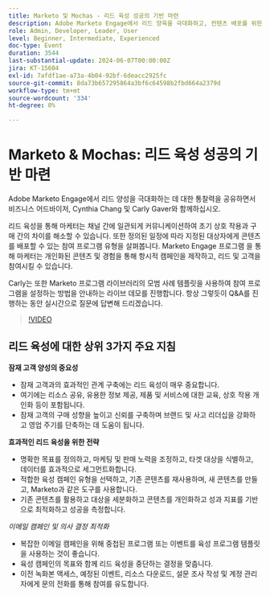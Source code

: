 ```yaml
---
title: Marketo 및 Mochas - 리드 육성 성공의 기반 마련
description: Adobe Marketo Engage에서 리드 양육을 극대화하고, 컨텐츠 배포를 위한 참여 프로그램을 탐색하며, 라이브 Q&A와 함께 모범 사례 템플릿을 사용하여 참여 프로그램 설정에 대한 라이브 데모를 살펴보려면 비즈니스 컨설턴트 Cynthia Chang 및 Carly Gaver와 함께하십시오.
role: Admin, Developer, Leader, User
level: Beginner, Intermediate, Experienced
doc-type: Event
duration: 3544
last-substantial-update: 2024-06-07T00:00:00Z
jira: KT-15604
exl-id: 7afdf1ae-a73a-4b04-92bf-6deacc2925fc
source-git-commit: 8da73b657295864a3bf6c64598b2fbd664a2379d
workflow-type: tm+mt
source-wordcount: '334'
ht-degree: 0%

---
```


# Marketo &amp; Mochas: 리드 육성 성공의 기반 마련

Adobe Marketo Engage에서 리드 양성을 극대화하는 데 대한 통찰력을 공유하면서 비즈니스 어드바이저, Cynthia Chang 및 Carly Gaver와 함께하십시오.

리드 육성을 통해 마케터는 채널 간에 일관되게 커뮤니케이션하여 초기 상호 작용과 구매 간의 차이를 해소할 수 있습니다. 또한 정의된 일정에 따라 지정된 대상자에게 콘텐츠를 배포할 수 있는 참여 프로그램 유형을 살펴봅니다. Marketo Engage 프로그램 을 통해 마케터는 개인화된 콘텐츠 및 경험을 통해 항시적 캠페인을 제작하고, 리드 및 고객을 참여시킬 수 있습니다.

Carly는 또한 Marketo 프로그램 라이브러리의 모범 사례 템플릿을 사용하여 참여 프로그램을 설정하는 방법을 안내하는 라이브 데모를 진행합니다. 항상 그렇듯이 Q&amp;A를 진행하는 동안 실시간으로 질문에 답변해 드리겠습니다.

>[!VIDEO](https://video.tv.adobe.com/v/3429436/?learn=on)

## 리드 육성에 대한 상위 3가지 주요 지침


**잠재 고객 양성의 중요성**

* 잠재 고객과의 효과적인 관계 구축에는 리드 육성이 매우 중요합니다.
* 여기에는 리소스 공유, 유용한 정보 제공, 제품 및 서비스에 대한 교육, 상호 작용 개인화 등이 포함됩니다.
* 잠재 고객의 구매 성향을 높이고 신뢰를 구축하며 브랜드 및 사고 리더십을 강화하고 영업 주기를 단축하는 데 도움이 됩니다.

**효과적인 리드 육성을 위한 전략**

* 명확한 목표를 정의하고, 마케팅 및 판매 노력을 조정하고, 타겟 대상을 식별하고, 데이터를 효과적으로 세그먼트화합니다.
* 적합한 육성 캠페인 유형을 선택하고, 기존 콘텐츠를 재사용하며, 새 콘텐츠를 만들고, Marketo과 같은 도구를 사용합니다.
* 기존 콘텐츠를 활용하고 대상을 세분화하고 콘텐츠를 개인화하고 성과 지표를 기반으로 최적화하고 성공을 측정합니다.

*이메일 캠페인 및 의사 결정 최적화*

* 복잡한 이메일 캠페인을 위해 중첩된 프로그램 또는 이벤트를 육성 프로그램 템플릿을 사용하는 것이 좋습니다.
* 육성 캠페인의 목표와 함께 리드 육성을 중단하는 결정을 맞춥니다.
* 이전 녹화본 액세스, 예정된 이벤트, 리소스 다운로드, 설문 조사 작성 및 계정 관리자에게 문의 전화를 통해 참여를 유도합니다.